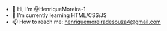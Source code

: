 - 👋 Hi, I’m @HenriqueMoreira-1
- 🌱 I’m currently learning HTML/CSS/JS
- 📫 How to reach me: henriquemoreiradesouza4@gmail.com

<!---
Hi, I'm Henrique, I'm from Brazil and I'm learning JS, CSS and HTML. I've any experiencie in this area, but i'm trying very hard to learn. Currently my surce of information is only course.
--->
